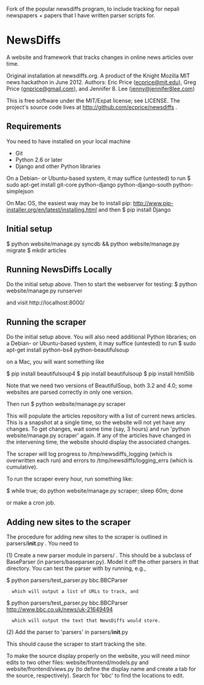 Fork of the popular newsdiffs program, to include tracking for nepali newspapers + papers that I have written parser scripts for.

NewsDiffs
==========

A website and framework that tracks changes in online news articles over time.

Original installation at newsdiffs.org.
A product of the Knight Mozilla MIT news hackathon in June 2012.
Authors: Eric Price (ecprice@mit.edu), Greg Price (gnprice@gmail.com),
 and Jennifer 8. Lee (jenny@jennifer8lee.com)

This is free software under the MIT/Expat license; see LICENSE.
The project's source code lives at http://github.com/ecprice/newsdiffs .


Requirements
------------

You need to have installed on your local machine
* Git
* Python 2.6 or later
* Django and other Python libraries

On a Debian- or Ubuntu-based system, it may suffice (untested) to run
  $ sudo apt-get install git-core python-django python-django-south python-simplejson

On Mac OS, the easiest way may be to install pip:
  http://www.pip-installer.org/en/latest/installing.html
and then
  $ pip install Django


Initial setup
-------------

  $ python website/manage.py syncdb && python website/manage.py migrate
  $ mkdir articles


Running NewsDiffs Locally
-------------------------

Do the initial setup above.  Then to start the webserver for testing:
  $ python website/manage.py runserver

and visit http://localhost:8000/


Running the scraper
-------------------

Do the initial setup above.  You will also need additional Python
libraries; on a Debian- or Ubuntu-based system, it may suffice
(untested) to run
  $ sudo apt-get install python-bs4 python-beautifulsoup

on a Mac, you will want something like

 $ pip install beautifulsoup4
 $ pip install beautifulsoup
 $ pip install html5lib

Note that we need two versions of BeautifulSoup, both 3.2 and 4.0;
some websites are parsed correctly in only one version.

Then run
  $ python website/manage.py scraper

This will populate the articles repository with a list of current news
articles.  This is a snapshot at a single time, so the website will
not yet have any changes. To get changes, wait some time (say, 3
hours) and run 'python website/manage.py scraper' again.  If any of
the articles have changed in the intervening time, the website should
display the associated changes.

The scraper will log progress to /tmp/newsdiffs_logging (which is
overwritten each run) and errors to /tmp/newsdiffs/logging_errs (which
is cumulative).

To run the scraper every hour, run something like:

 $ while true; do python website/manage.py scraper; sleep 60m; done

or make a cron job.

Adding new sites to the scraper
-------------------------------

The procedure for adding new sites to the scraper is outlined in
parsers/__init__.py .  You need to

  (1) Create a new parser module in parsers/ .  This should be a
      subclass of BaseParser (in parsers/baseparser.py).  Model it off
      the other parsers in that directory.  You can test the parser
      with by running, e.g.,

$ python parsers/test_parser.py bbc.BBCParser

      which will output a list of URLs to track, and

$ python parsers/test_parser.py bbc.BBCParser http://www.bbc.co.uk/news/uk-21649494

      which will output the text that NewsDiffs would store.

  (2) Add the parser to 'parsers' in parsers/__init__.py

This should cause the scraper to start tracking the site.

To make the source display properly on the website, you will need
minor edits to two other files: website/frontend/models.py and
website/frontend/views.py (to define the display name and create a tab
for the source, respectively).  Search for 'bbc' to find the locations
to edit.
